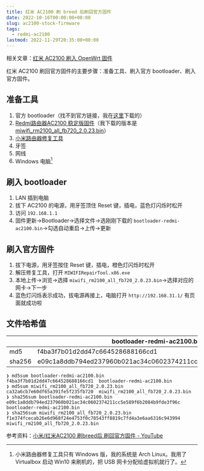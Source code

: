 ```yaml
---
title: 红米 AC2100 刷 breed 后刷回官方固件
date: 2022-10-16T00:00:00+08:00
slug: ac2100-stock-firmware
tags:
  - redmi-ac2100
lastmod: 2022-11-29T20:35:00+08:00
---
```


相关文章：[红米 AC2100 刷入 OpenWrt 固件](/zh-cn/posts/2021/06/19/ac2100-openwrt/)


红米 AC2100 刷回官方固件的主要步骤：准备工具、刷入官方 bootloader、刷入官方固件。

## 准备工具

1. 官方 bootloader（找不到官方链接，我在[这里](https://wifi.gitbook.io/ac2100)下载的）
1. [Redmi路由器AC2100 稳定版固件](http://miwifi.com/miwifi_download.html)（我下载的版本是 [miwifi_rm2100_all_fb720_2.0.23.bin](https://cdn.cnbj1.fds.api.mi-img.com/xiaoqiang/rom/rm2100/miwifi_rm2100_all_fb720_2.0.23.bin)）
1. [小米路由器修复工具](http://miwifi.com/miwifi_download.html)
1. 牙签
1. 网线
1. Windows 电脑[^nao]

[^nao]: 小米路由器修复工具只有 Windows 版，我的系统是 Arch Linux。我用了 Virtualbox 启动 Win10 来刷机的，把 USB 网卡分配给虚拟机就行了。

## 刷入 bootloader

1. LAN 插到电脑
1. 拔下 AC2100 的电源，用牙签顶住 Reset 键，插电，蓝色灯闪烁时松开
1. 访问 `192.168.1.1`
1. 固件更新->Bootloader->选择文件->选刚刚下载的 `bootloader-redmi-ac2100.bin`->勾选自动重启->上传->更新

## 刷入官方固件

1. 拔下电源，用牙签按住 Reset 键，插电，橙色灯闪烁时松开
1. 解压修复工具，打开 `MIWIFIRepairTool.x86.exe`
1. 本地上传->浏览->选择 `miwifi_rm2100_all_fb720_2.0.23.bin`->选择对应的网卡->下一步
1. 蓝色灯闪烁表示成功，拔电源再接上，电脑打开 `http://192.168.31.1/` 有页面就成功啦

## 文件哈希值

|        | bootloader-redmi-ac2100.bin                                      | miwifi_rm2100_all_fb720_2.0.23.bin                               |
|--------|------------------------------------------------------------------|------------------------------------------------------------------|
| md5    | f4ba3f7b01d2dd47c664528688166cd1                                 | ca32a6cb7e60df65a391fe5f235fb720                                 |
| sha256 | e09c1a8ddb794ed237960b021ac34c0602374211cc5e589f6b2084b9fde3f96c | f1e374fcecab26e6d968f24e4753f0c78543ff8819c7fd4a3e6aa6316c943994 |

```
❯ md5sum bootloader-redmi-ac2100.bin
f4ba3f7b01d2dd47c664528688166cd1  bootloader-redmi-ac2100.bin
❯ md5sum miwifi_rm2100_all_fb720_2.0.23.bin
ca32a6cb7e60df65a391fe5f235fb720  miwifi_rm2100_all_fb720_2.0.23.bin
❯ sha256sum bootloader-redmi-ac2100.bin
e09c1a8ddb794ed237960b021ac34c0602374211cc5e589f6b2084b9fde3f96c  bootloader-redmi-ac2100.bin
❯ sha256sum miwifi_rm2100_all_fb720_2.0.23.bin
f1e374fcecab26e6d968f24e4753f0c78543ff8819c7fd4a3e6aa6316c943994  miwifi_rm2100_all_fb720_2.0.23.bin
```

参考资料：[小米/红米AC2100 刷breed后 刷回官方固件 - YouTube](https://youtu.be/r1llyBTgq74)
